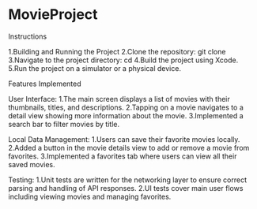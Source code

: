 # MovieProject

Instructions

  1.Building and Running the Project
  2.Clone the repository: git clone <repository-url>
  3.Navigate to the project directory: cd <project-directory>
  4.Build the project using Xcode.
  5.Run the project on a simulator or a physical device.
  
Features Implemented

User Interface:
  1.The main screen displays a list of movies with their thumbnails, titles, and descriptions.
  2.Tapping on a movie navigates to a detail view showing more information about the movie.
  3.Implemented a search bar to filter movies by title.

Local Data Management:
  1.Users can save their favorite movies locally.
  2.Added a button in the movie details view to add or remove a movie from favorites.
  3.Implemented a favorites tab where users can view all their saved movies.

Testing:
  1.Unit tests are written for the networking layer to ensure correct parsing and handling of API responses.
  2.UI tests cover main user flows including viewing movies and managing favorites.
